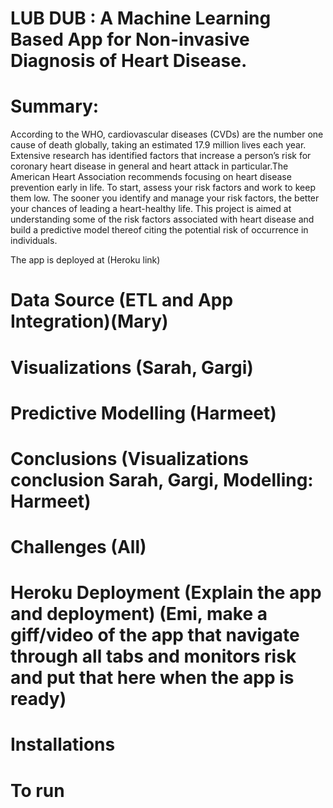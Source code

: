 # LUB DUB : A Machine Learning Based App for Non-invasive Diagnosis of Heart Disease.

# Summary:
According to the WHO, cardiovascular diseases (CVDs) are the number one cause of death globally, taking an estimated 17.9 million lives each year. Extensive research has identified factors that increase a person’s risk for coronary heart disease in general and heart attack in particular.The American Heart Association recommends focusing on heart disease prevention early in life. To start, assess your risk factors and work to keep them low. The sooner you identify and manage your risk factors, the better your chances of leading a heart-healthy life. This project is aimed at understanding some of the risk factors associated with heart disease and build a predictive model thereof citing the potential risk of occurrence in individuals. 

The app is deployed at (Heroku link)

# Data Source (ETL and App Integration)(Mary)








# Visualizations (Sarah, Gargi)







# Predictive Modelling (Harmeet)






# Conclusions (Visualizations conclusion Sarah, Gargi, Modelling: Harmeet)






# Challenges (All)




# Heroku Deployment (Explain the app and deployment) (Emi, make a giff/video of the app that navigate through all tabs and monitors risk and put that here when the app is ready)



# Installations



# To run
